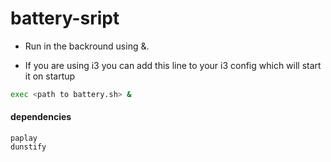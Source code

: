# battery-sript

- Run in the backround using &.

- If you are using i3 you can add this line to your i3 config which will start it on startup
```bash
exec <path to battery.sh> &
```

#### dependencies
    paplay
    dunstify
